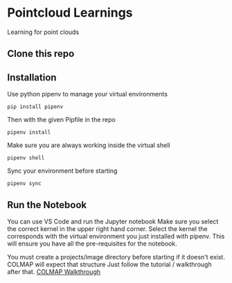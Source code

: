 # Pointcloud  Learnings
Learning for point clouds

## Clone this repo

## Installation
Use python pipenv to manage your virtual environments

``` pip install pipenv ```

Then with the given Pipfile in the repo

``` pipenv install ```

Make sure you are always working inside the virtual shell

``` pipenv shell ```

Sync your environment before starting

``` pipenv sync ```
## Run the Notebook
You can use VS Code and run the Jupyter notebook
Make sure you select the correct kernel in the upper right hand corner.
Select the kernel the corresponds with the virtual environment you just installed with pipenv.
This will ensure you have all the pre-requisites for the notebook.

You must create a projects/image directory before starting if it doesn't exist.  COLMAP will expect that structure
Just follow the tutorial / walkthrough after that.
[COLMAP Walkthrough](https://www.youtube.com/watch?v=pvvnPib4lFA)
